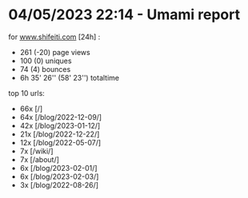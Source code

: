 # 04/05/2023 22:14 - Umami report
for www.shifeiti.com [24h] :

 - 261 (-20) page views
 - 100 (0) uniques
 - 74 (4) bounces
 - 6h 35' 26'' (58' 23'') totaltime


top 10 urls:
 - 66x [/]
 - 64x [/blog/2022-12-09/]
 - 42x [/blog/2023-01-12/]
 - 21x [/blog/2022-12-22/]
 - 12x [/blog/2022-05-07/]
 - 7x [/wiki/]
 - 7x [/about/]
 - 6x [/blog/2023-02-01/]
 - 6x [/blog/2023-02-03/]
 - 3x [/blog/2022-08-26/]


